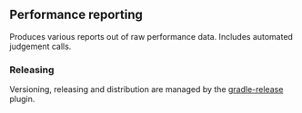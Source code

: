 ## Performance reporting

Produces various reports out of raw performance data.
Includes automated judgement calls.

### Releasing

Versioning, releasing and distribution are managed by the [gradle-release] plugin.

[gradle-release]: https://bitbucket.org/atlassian/gradle-release/src/release-0.0.2/README.md
